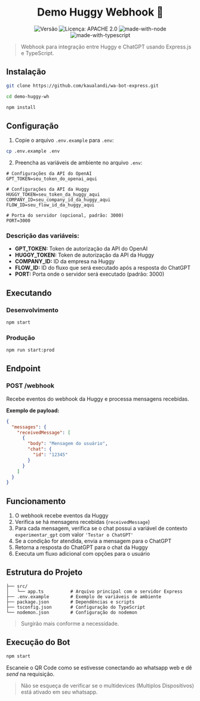 <h1 align="center">Demo Huggy Webhook 👋</h1>
<p align="center">
<img alt="Versão" src="https://img.shields.io/badge/version-1.0-blue.svg?cacheSeconds=2592000" />
<img alt="Licença: APACHE 2.0" src="https://img.shields.io/badge/License-APACHE 2.0-yellow.svg" />
<img alt="made-with-node" src="https://img.shields.io/badge/Made%20with-node-1f425f.svg"/>
<img alt="made-with-typescript" src="https://img.shields.io/badge/Made%20with-TypeScript-3178c6.svg"/>

</p>

> Webhook para integração entre Huggy e ChatGPT usando Express.js e TypeScript.

## Instalação

```bash
git clone https://github.com/kaualandi/wa-bot-express.git
```

```bash
cd demo-huggy-wh
```

```bash
npm install
```

## Configuração

1. Copie o arquivo `.env.example` para `.env`:
```bash
cp .env.example .env
```

2. Preencha as variáveis de ambiente no arquivo `.env`:

```env
# Configurações da API do OpenAI
GPT_TOKEN=seu_token_do_openai_aqui

# Configurações da API da Huggy
HUGGY_TOKEN=seu_token_da_huggy_aqui
COMPANY_ID=seu_company_id_da_huggy_aqui
FLOW_ID=seu_flow_id_da_huggy_aqui

# Porta do servidor (opcional, padrão: 3000)
PORT=3000
```

### Descrição das variáveis:

- **GPT_TOKEN:** Token de autorização da API do OpenAI
- **HUGGY_TOKEN:** Token de autorização da API da Huggy
- **COMPANY_ID:** ID da empresa na Huggy
- **FLOW_ID:** ID do fluxo que será executado após a resposta do ChatGPT
- **PORT:** Porta onde o servidor será executado (padrão: 3000)

## Executando

### Desenvolvimento
```bash
npm start
```

### Produção
```bash
npm run start:prod
```

## Endpoint

### POST /webhook
Recebe eventos do webhook da Huggy e processa mensagens recebidas.

**Exemplo de payload:**
```json
{
  "messages": {
    "receivedMessage": [
      {
        "body": "Mensagem do usuário",
        "chat": {
          "id": "12345"
        }
      }
    ]
  }
}
```

## Funcionamento

1. O webhook recebe eventos da Huggy
2. Verifica se há mensagens recebidas (`receivedMessage`)
3. Para cada mensagem, verifica se o chat possui a variável de contexto `experimentar_gpt` com valor `'Testar o ChatGPT'`
4. Se a condição for atendida, envia a mensagem para o ChatGPT
5. Retorna a resposta do ChatGPT para o chat da Huggy
6. Executa um fluxo adicional com opções para o usuário

## Estrutura do Projeto

```
├── src/
│   └── app.ts          # Arquivo principal com o servidor Express
├── .env.example        # Exemplo de variáveis de ambiente
├── package.json        # Dependências e scripts
├── tsconfig.json       # Configuração do TypeScript
└── nodemon.json        # Configuração do nodemon
```

> Surgirão mais conforme a necessidade.

## Execução do Bot

```bash
npm start
```

Escaneie o QR Code como se estivesse conectando ao whatsapp web e dê _send_ na requisição.

> Não se esqueça de verificar se o multidevices (Multiplos Dispositivos) está ativado em seu whatsapp.
